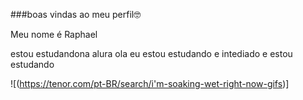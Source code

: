 ###boas vindas ao meu perfil🤓

Meu nome é Raphael


estou estudandona alura
ola eu estou estudando e intediado e estou estudando

![(https://tenor.com/pt-BR/search/i'm-soaking-wet-right-now-gifs)]
